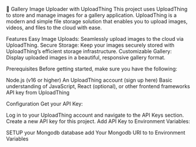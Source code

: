 📸 Gallery Image Uploader with UploadThing
This project uses UploadThing to store and manage images for a gallery application. UploadThing is a modern and simple file storage solution that enables you to upload images, videos, and files to the cloud with ease.

Features
Easy Image Uploads: Seamlessly upload images to the cloud via UploadThing.
Secure Storage: Keep your images securely stored with UploadThing’s efficient storage infrastructure.
Customizable Gallery: Display uploaded images in a beautiful, responsive gallery format.


Prerequisites
Before getting started, make sure you have the following:

Node.js (v16 or higher)
An UploadThing account (sign up here)
Basic understanding of JavaScript, React (optional), or other frontend frameworks
API key from UploadThing


Configuration
Get your API Key:

Log in to your UploadThing account and navigate to the API Keys section.
Create a new API key for this project.
Add API Key to Environment Variables:

SETUP your Mongodb database
add Your Mongodb URI to to Environment Variables
